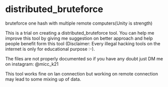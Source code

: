 # distributed_bruteforce
bruteforce one hash with multiple remote computers(Unity is strength)

This is a trial on creating a distributed_bruteforce tool.
You can help me improve this tool by giving me suggestion on better approach and help people benefit form this tool (Disclaimer: Every illegal hacking tools on the internet is only for educational purpose :-).

The files are not properly documented so if you have any doubt just DM me on instagram: @micc_k21

This tool works fine on lan connection but working on remote connection may lead to some mixing up of data.

